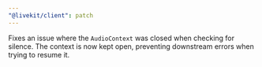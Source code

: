 ```yaml
---
"@livekit/client": patch
---
```


Fixes an issue where the `AudioContext` was closed when checking for silence. The context is now kept open, preventing downstream errors when trying to resume it.